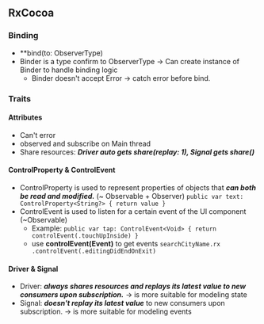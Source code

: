 ## RxCocoa

### Binding

- **bind(to: ObserverType)
- Binder is a type confirm to ObserverType 
    -> Can create instance of Binder to handle binding logic
    - Binder doesn't accept Error -> catch error before bind.

### Traits

#### Attributes

- Can't error
- observed and subscribe on Main thread
- Share resources: ***Driver auto gets share(replay: 1), Signal gets share()***

#### ControlProperty & ControlEvent

- ControlProperty is used to represent properties of objects that ***can both be read and modified.*** (~ Observable + Observer)
    `
    public var text: ControlProperty<String?> {
        return value
    }
    `
- ControlEvent is used to listen for a certain event of the UI component (~Observable)
    - Example:
    `
    public var tap: ControlEvent<Void> {
        return controlEvent(.touchUpInside)
    }
    `
    - use **controlEvent(Event)** to get events
    `
    searchCityName.rx
        .controlEvent(.editingDidEndOnExit)
    `

#### Driver & Signal

- Driver: ***always shares resources and replays its latest value to new consumers upon subscription.*** -> is more suitable for modeling state
- Signal: ***doesn't replay its latest value*** to new consumers upon subscription. -> is more suitable for modeling events
